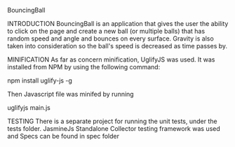 BouncingBall

INTRODUCTION
BouncingBall is an application that gives the user the ability to click on the page and create a new ball (or multiple balls) that has random speed and angle and bounces on every surface. Gravity is also taken into consideration so the ball's speed is decreased as time passes by.


MINIFICATION
As far as concern minification, UglifyJS was used. It was installed from NPM by using the following command:

npm install uglify-js -g

Then Javascript file was minifed by running

uglifyjs main.js


TESTING
There is a separate project for running the unit tests, under the tests folder. JasmineJs Standalone Collector testing framework was used and Specs can be found in spec folder
